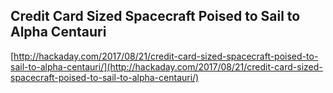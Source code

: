 ## Credit Card Sized Spacecraft Poised to Sail to Alpha Centauri
  
  [http://hackaday.com/2017/08/21/credit-card-sized-spacecraft-poised-to-sail-to-alpha-centauri/](http://hackaday.com/2017/08/21/credit-card-sized-spacecraft-poised-to-sail-to-alpha-centauri/)